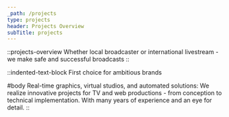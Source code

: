 ```yaml
---
_path: /projects
type: projects
header: Projects Overview
subTitle: projects
---
```


::projects-overview
Whether local broadcaster or international livestream - we make safe and successful broadcasts
::

::indented-text-block
First choice for ambitious brands

#body
Real-time graphics, virtual studios, and automated solutions: We realize innovative projects for TV and web productions - from conception to technical implementation. With many years of experience and an eye for detail.
::
